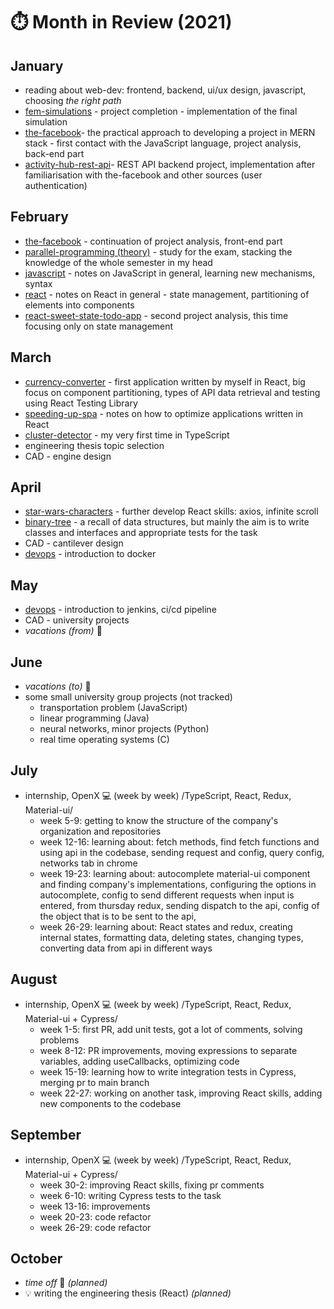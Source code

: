 # ⏱️ Month in Review (2021)

## January

- reading about web-dev: frontend, backend, ui/ux design, javascript, choosing *the right path*
- [fem-simulations](https://github.com/gregwell/fem-simulations) - project completion - implementation of the final simulation
- [the-facebook](https://github.com/gregwell/the-facebook)- the practical approach to developing a project in MERN stack - first contact with the JavaScript language, project analysis, back-end part
- [activity-hub-rest-api](https://github.com/gregwell/activity-hub-rest-api)- REST API backend project, implementation after familiarisation with the-facebook and other sources (user authentication)

## February

- [the-facebook](https://github.com/gregwell/the-facebook) - continuation of project analysis, front-end part
- [parallel-programming (theory)](https://github.com/gregwell/university-notes/blob/main/polish/parallel-programming/parallel-programming-theory.md) - study for the exam, stacking the knowledge of the whole semester in my head
- [javascript](https://github.com/gregwell/university-notes/blob/main/english/javascript/javascript.md) - notes on JavaScript in general, learning new mechanisms, syntax
- [react](https://github.com/gregwell/university-notes/blob/main/english/javascript/react.md) - notes on React in general - state management, partitioning of elements into components
- [react-sweet-state-todo-app](https://github.com/gregwell/react-sweet-state-todo-app) - second project analysis, this time focusing only on state management

## March

- [currency-converter](https://github.com/gregwell/currency-converter) - first application written by myself in React, big focus on component partitioning, types of API data retrieval and testing using React Testing Library
- [speeding-up-spa](https://github.com/gregwell/university-notes/blob/main/english/javascript/speeding-up-spa.md) - notes on how to optimize applications written in React
- [cluster-detector](https://github.com/gregwell/ts-playground/tree/main/cluster-detector) - my very first time in TypeScript
- engineering thesis topic selection
- CAD - engine design

## April

- [star-wars-characters](https://github.com/gregwell/star-wars-characters) - further develop React skills: axios, infinite scroll
- [binary-tree](https://github.com/gregwell/ts-playground/tree/main/binary-tree) - a recall of data structures, but mainly the aim is to write classes and interfaces and appropriate tests for the task
- CAD - cantilever design
-  [devops](https://github.com/gregwell/university-notes/blob/main/english/devops/devops.md) - introduction to docker

## May

-  [devops](https://github.com/gregwell/university-notes/blob/main/english/devops/devops.md) - introduction to jenkins, ci/cd pipeline
- CAD - university projects
- *vacations (from)* 🌴

## June

- *vacations (to)* 🌴
- some small university group projects (not tracked)
    - transportation problem (JavaScript)
    - linear programming (Java)
    - neural networks, minor projects (Python)
    - real time operating systems (C)

## July

- internship, OpenX 💻 (week by week) /TypeScript, React, Redux, Material-ui/
    - week 5-9: getting to know the structure of the company's organization and repositories
    - week 12-16: learning about: fetch methods, find fetch functions and using api in the codebase, sending request and config, query config, networks tab in chrome
    - week 19-23: learning about: autocomplete material-ui component and finding company's implementations, configuring the options in autocomplete, config to send different requests when input is entered, from thursday redux, sending dispatch to the api, config of the object that is to be sent to the api,
    - week 26-29: learning about: React states and redux, creating internal states, formatting data, deleting states, changing types, converting data from api in different ways

## August

- internship, OpenX 💻 (week by week) /TypeScript, React, Redux, Material-ui + Cypress/
    - week 1-5: first PR, add unit tests, got a lot of comments, solving problems
    - week 8-12: PR improvements, moving expressions to separate variables, adding useCallbacks, optimizing code
    - week 15-19: learning how to write integration tests in Cypress, merging pr to main branch
    - week 22-27: working on another task, improving React skills, adding new components to the codebase

## September

- internship, OpenX 💻 (week by week) /TypeScript, React, Redux, Material-ui + Cypress/
    - week 30-2: improving React skills, fixing pr comments 
    - week 6-10: writing Cypress tests to the task
    - week 13-16: improvements
    - week 20-23: code refactor
    - week 26-29: code refactor

## October

- *time off* 🌴 *(planned)*
- 💡 writing the engineering thesis (React) *(planned)*
